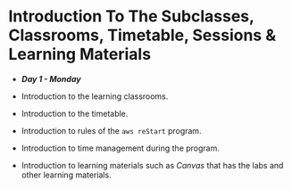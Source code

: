 # Introduction To The Subclasses, Classrooms, Timetable, Sessions & Learning Materials
- ***Day 1 - Monday***

- Introduction to the learning classrooms.
- Introduction to the timetable.
- Introduction to rules of the `aws reStart` program.
- Introduction to time management during the program.
- Introduction to learning materials such as *Canvas* that has the labs and other learning materials.
